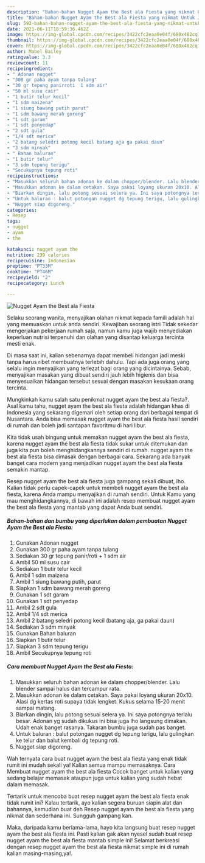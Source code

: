 ```yaml
---
description: "Bahan-bahan Nugget Ayam the Best ala Fiesta yang nikmat Untuk Jualan"
title: "Bahan-bahan Nugget Ayam the Best ala Fiesta yang nikmat Untuk Jualan"
slug: 593-bahan-bahan-nugget-ayam-the-best-ala-fiesta-yang-nikmat-untuk-jualan
date: 2021-06-11T18:59:36.462Z
image: https://img-global.cpcdn.com/recipes/3422cfc2eaa0e04f/680x482cq70/nugget-ayam-the-best-ala-fiesta-foto-resep-utama.jpg
thumbnail: https://img-global.cpcdn.com/recipes/3422cfc2eaa0e04f/680x482cq70/nugget-ayam-the-best-ala-fiesta-foto-resep-utama.jpg
cover: https://img-global.cpcdn.com/recipes/3422cfc2eaa0e04f/680x482cq70/nugget-ayam-the-best-ala-fiesta-foto-resep-utama.jpg
author: Mabel Bailey
ratingvalue: 3.3
reviewcount: 11
recipeingredient:
- " Adonan nugget"
- "300 gr paha ayam tanpa tulang"
- "30 gr tepung panirroti  1 sdm air"
- "50 ml susu cair"
- "1 butir telur kecil"
- "1 sdm maizena"
- "1 siung bawang putih parut"
- "1 sdm bawang merah goreng"
- "1 sdt garam"
- "1 sdt penyedap"
- "2 sdt gula"
- "1/4 sdt merica"
- "2 batang seledri potong kecil batang aja ga pakai daun"
- "3 sdm minyak"
- " Bahan baluran"
- "1 butir telur"
- "3 sdm tepung terigu"
- "Secukupnya tepung roti"
recipeinstructions:
- "Masukkan seluruh bahan adonan ke dalam chopper/blender. Lalu blender sampai halus dan tercampur rata."
- "Masukkan adonan ke dalam cetakan. Saya pakai loyang ukuran 20x10. Alasi dg kertas roti supaya tidak lengket. Kukus selama 15-20 menit sampai matang."
- "Biarkan dingin, lalu potong sesuai selera ya. Ini saya potongnya terlalu besar. Adonan yg sudah dikukus ini bisa juga lho langsung dimakan. Udah enak banget rasanya. Takaran bumbu juga sudah pas banget."
- "Untuk baluran : balut potongan nugget dg tepung terigu, lalu gulingkan ke telur dan balut kembali dg tepung roti."
- "Nugget siap digoreng."
categories:
- Resep
tags:
- nugget
- ayam
- the

katakunci: nugget ayam the 
nutrition: 239 calories
recipecuisine: Indonesian
preptime: "PT33M"
cooktime: "PT46M"
recipeyield: "2"
recipecategory: Lunch

---
```



![Nugget Ayam the Best ala Fiesta](https://img-global.cpcdn.com/recipes/3422cfc2eaa0e04f/680x482cq70/nugget-ayam-the-best-ala-fiesta-foto-resep-utama.jpg)

Selaku seorang wanita, menyajikan olahan nikmat kepada famili adalah hal yang memuaskan untuk anda sendiri. Kewajiban seorang istri Tidak sekedar mengerjakan pekerjaan rumah saja, namun kamu juga wajib menyediakan keperluan nutrisi terpenuhi dan olahan yang disantap keluarga tercinta mesti enak.

Di masa  saat ini, kalian sebenarnya dapat membeli hidangan jadi meski tanpa harus ribet membuatnya terlebih dahulu. Tapi ada juga orang yang selalu ingin menyajikan yang terlezat bagi orang yang dicintainya. Sebab, menyajikan masakan yang dibuat sendiri jauh lebih higienis dan bisa menyesuaikan hidangan tersebut sesuai dengan masakan kesukaan orang tercinta. 



Mungkinkah kamu salah satu penikmat nugget ayam the best ala fiesta?. Asal kamu tahu, nugget ayam the best ala fiesta adalah hidangan khas di Indonesia yang sekarang digemari oleh setiap orang dari berbagai tempat di Nusantara. Anda bisa memasak nugget ayam the best ala fiesta hasil sendiri di rumah dan boleh jadi santapan favoritmu di hari libur.

Kita tidak usah bingung untuk memakan nugget ayam the best ala fiesta, karena nugget ayam the best ala fiesta tidak sukar untuk ditemukan dan juga kita pun boleh menghidangkannya sendiri di rumah. nugget ayam the best ala fiesta bisa dimasak dengan berbagai cara. Sekarang ada banyak banget cara modern yang menjadikan nugget ayam the best ala fiesta semakin mantap.

Resep nugget ayam the best ala fiesta juga gampang sekali dibuat, lho. Kalian tidak perlu capek-capek untuk membeli nugget ayam the best ala fiesta, karena Anda mampu menyajikan di rumah sendiri. Untuk Kamu yang mau menghidangkannya, di bawah ini adalah resep membuat nugget ayam the best ala fiesta yang mantab yang dapat Anda buat sendiri.

<!--inarticleads1-->

##### Bahan-bahan dan bumbu yang diperlukan dalam pembuatan Nugget Ayam the Best ala Fiesta:

1. Gunakan  Adonan nugget
1. Gunakan 300 gr paha ayam tanpa tulang
1. Sediakan 30 gr tepung panir/roti + 1 sdm air
1. Ambil 50 ml susu cair
1. Sediakan 1 butir telur kecil
1. Ambil 1 sdm maizena
1. Ambil 1 siung bawang putih, parut
1. Siapkan 1 sdm bawang merah goreng
1. Gunakan 1 sdt garam
1. Gunakan 1 sdt penyedap
1. Ambil 2 sdt gula
1. Ambil 1/4 sdt merica
1. Ambil 2 batang seledri potong kecil (batang aja, ga pakai daun)
1. Sediakan 3 sdm minyak
1. Gunakan  Bahan baluran
1. Siapkan 1 butir telur
1. Siapkan 3 sdm tepung terigu
1. Ambil Secukupnya tepung roti




<!--inarticleads2-->

##### Cara membuat Nugget Ayam the Best ala Fiesta:

1. Masukkan seluruh bahan adonan ke dalam chopper/blender. Lalu blender sampai halus dan tercampur rata.
1. Masukkan adonan ke dalam cetakan. Saya pakai loyang ukuran 20x10. Alasi dg kertas roti supaya tidak lengket. Kukus selama 15-20 menit sampai matang.
1. Biarkan dingin, lalu potong sesuai selera ya. Ini saya potongnya terlalu besar. Adonan yg sudah dikukus ini bisa juga lho langsung dimakan. Udah enak banget rasanya. Takaran bumbu juga sudah pas banget.
1. Untuk baluran : balut potongan nugget dg tepung terigu, lalu gulingkan ke telur dan balut kembali dg tepung roti.
1. Nugget siap digoreng.




Wah ternyata cara buat nugget ayam the best ala fiesta yang enak tidak rumit ini mudah sekali ya! Kalian semua mampu memasaknya. Cara Membuat nugget ayam the best ala fiesta Cocok banget untuk kalian yang sedang belajar memasak ataupun juga untuk kalian yang sudah hebat dalam memasak.

Tertarik untuk mencoba buat resep nugget ayam the best ala fiesta enak tidak rumit ini? Kalau tertarik, ayo kalian segera buruan siapin alat dan bahannya, kemudian buat deh Resep nugget ayam the best ala fiesta yang nikmat dan sederhana ini. Sungguh gampang kan. 

Maka, daripada kamu berlama-lama, hayo kita langsung buat resep nugget ayam the best ala fiesta ini. Pasti kalian gak akan nyesel sudah buat resep nugget ayam the best ala fiesta mantab simple ini! Selamat berkreasi dengan resep nugget ayam the best ala fiesta nikmat simple ini di rumah kalian masing-masing,ya!.

